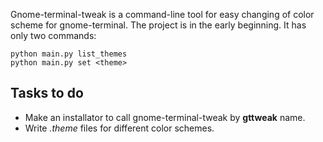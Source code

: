 Gnome-terminal-tweak is a command-line tool for easy changing of color scheme for gnome-terminal. The project is in the early beginning. It has only two commands:

	python main.py list_themes
	python main.py set <theme>

## Tasks to do

* Make an installator to call gnome-terminal-tweak by **gttweak** name.
* Write *.theme* files for different color schemes. 